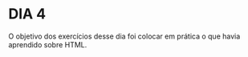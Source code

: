 # DIA 4

O objetivo dos exercícios desse dia foi colocar em prática o que havia aprendido sobre HTML. 